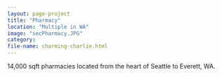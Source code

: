 ```yaml
---
layout: page-project
title: "Pharmacy"
location: "Multiple in WA"
image: "secPharmacy.JPG"
category:
file-name: charming-charlie.html
---
```

14,000 sqft pharmacies located from the heart of Seattle to Everett, WA.  
